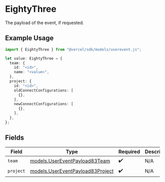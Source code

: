 # EightyThree

The payload of the event, if requested.

## Example Usage

```typescript
import { EightyThree } from "@vercel/sdk/models/userevent.js";

let value: EightyThree = {
  team: {
    id: "<id>",
    name: "<value>",
  },
  project: {
    id: "<id>",
    oldConnectConfigurations: [
      {},
    ],
    newConnectConfigurations: [
      {},
    ],
  },
};
```

## Fields

| Field                                                                      | Type                                                                       | Required                                                                   | Description                                                                |
| -------------------------------------------------------------------------- | -------------------------------------------------------------------------- | -------------------------------------------------------------------------- | -------------------------------------------------------------------------- |
| `team`                                                                     | [models.UserEventPayload83Team](../models/usereventpayload83team.md)       | :heavy_check_mark:                                                         | N/A                                                                        |
| `project`                                                                  | [models.UserEventPayload83Project](../models/usereventpayload83project.md) | :heavy_check_mark:                                                         | N/A                                                                        |